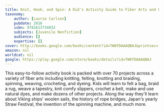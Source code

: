 ```yaml
---
title: Knit, Hook, and Spin: A Kid's Activity Guide to Fiber Arts and Crafts
taxonomy:
	author: [Laurie Carlson]
	pubdate: 2016
	isbn: 9781613734032
	subjects: [Juvenile Nonfiction]
	audience: []
	expertise: []
cover: http://books.google.com/books/content?id=TW0fDAAAQBAJ&printsec=frontcover&img=1&zoom=1&edge=curl&source=gbs_api
amazon: nil
worldcat: nil
google: https://play.google.com/store/books/details?id=TW0fDAAAQBAJ
---
```

This easy-to-follow activity book is packed with over 70 projects across a variety of fiber arts including knitting, felting, knotting and braiding, spinning, weaving, crocheting, and dyeing. Kids will learn to felt a bag, braid a rug, weave a tapestry, knit comfy slippers, crochet a belt, make and use natural dyes, and make dozens of other projects. Along the way they'll learn about Viking ships' woolen sails, the history of rope bridges, Japan's yearly Straw Festival, the invention of the spinning machine, and much more.
